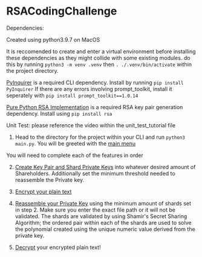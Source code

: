# RSACodingChallenge

Dependencies:

Created using python3.9.7 on MacOS

It is reccomended to create and enter a virtual environment before installing these dependencies as they might collide with some existing modules.
do this by running `python3 -m venv .venv` then `. ./.venv/bin/activate` within the project directory.

[PyInquirer](https://github.com/CITGuru/PyInquirer#types) is a required CLI dependency. Install by running `pip install PyInquirer`
If there are any errors involving prompt_toolkit, install it seperately with `pip install prompt_toolkit==1.0.14`

[Pure Python RSA Implementation](https://pypi.org/project/rsa/) is a required RSA key pair generation dependency. Install using `pip install rsa`

Unit Test:
please reference the video within the unit_test_tutorial file

1. Head to the directory for the project within your CLI and run `python3 main.py`. You will be greeted with the [main menu](/unit_test_tutorial/mainmenu.png)

You will need to complete each of the features in order

2. [Create Key Pair and Shard Private Keys](/unit_test_tutorial/CreatingKeyPair.png) into whatever desired amount of Shareholders. Additionally set the minimum threshold needed to reassemble the Private key.

3. [Encrypt your plain text](/unit_test_tutorial/encryptplaintxt.png)

4. [Reassemble your Private Key](/unit_test_tutorial/reassemblePrivKey.png) using the minimum amount of shards set in step 2. Make sure you enter the exact file path or it will not be validated. The shards are validated by using Shamir's Secret Sharing Algorithm; the ordered pair within each of the shards are used to solve the polynomial created using the unique numeric value derived from the private key.

5. [Decrypt](/unit_test_tutorial/Decrypt.png) your encrypted plain text!
